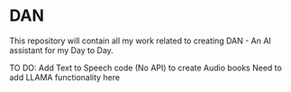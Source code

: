 # DAN
This repository will contain all my work related to creating DAN - An AI assistant for my Day to Day.

TO DO:
Add Text to Speech code (No API) to create Audio books
Need to add LLAMA functionality here
